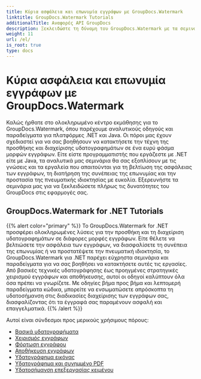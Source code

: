 ```yaml
---
title: Κύρια ασφάλεια και επωνυμία εγγράφων με GroupDocs.Watermark
linktitle: GroupDocs.Watermark Tutorials
additionalTitle: Αναφορές API GroupDocs
description: Ξεκλειδώστε τη δύναμη του GroupDocs.Watermark με τα σεμινάρια .NET και Java. Κατακτήστε τις τεχνικές υδατογράφησης για την ασφάλεια εγγράφων και την επωνυμία.
weight: 11
url: /el/
is_root: true
type: docs
---
```

# Κύρια ασφάλεια και επωνυμία εγγράφων με GroupDocs.Watermark


Καλώς ήρθατε στο ολοκληρωμένο κέντρο εκμάθησης για το GroupDocs.Watermark, όπου παρέχουμε αναλυτικούς οδηγούς και παραδείγματα για πλατφόρμες .NET και Java. Οι πόροι μας έχουν σχεδιαστεί για να σας βοηθήσουν να κατακτήσετε την τέχνη της προσθήκης και διαχείρισης υδατογραφημάτων σε ένα ευρύ φάσμα μορφών εγγράφων. Είτε είστε προγραμματιστής που εργάζεστε με .NET είτε με Java, τα αναλυτικά μας σεμινάρια θα σας εξοπλίσουν με τις γνώσεις και τα εργαλεία που απαιτούνται για τη βελτίωση της ασφάλειας των εγγράφων, τη διατήρηση της συνέπειας της επωνυμίας και την προστασία της πνευματικής ιδιοκτησίας με ευκολία. Εξερευνήστε τα σεμινάρια μας για να ξεκλειδώσετε πλήρως τις δυνατότητες του GroupDocs στις εφαρμογές σας.


## GroupDocs.Watermark for .NET Tutorials
{{% alert color="primary" %}}
Το GroupDocs.Watermark for .NET προσφέρει ολοκληρωμένες λύσεις για την προσθήκη και τη διαχείριση υδατογραφημάτων σε διάφορες μορφές εγγράφων. Είτε θέλετε να βελτιώσετε την ασφάλεια των εγγράφων, να διασφαλίσετε τη συνέπεια της επωνυμίας ή να προστατέψετε την πνευματική ιδιοκτησία, το GroupDocs.Watermark για .NET παρέχει εύχρηστα σεμινάρια και παραδείγματα για να σας βοηθήσει να κατακτήσετε αυτές τις εργασίες. Από βασικές τεχνικές υδατογράφησης έως προηγμένες στρατηγικές χειρισμού εγγράφων και αποθήκευσης, αυτοί οι οδηγοί καλύπτουν όλα όσα πρέπει να γνωρίζετε. Με οδηγίες βήμα προς βήμα και λεπτομερή παραδείγματα κώδικα, μπορείτε να ενσωματώσετε απρόσκοπτα τη υδατοσήμανση στις διαδικασίες διαχείρισης των εγγράφων σας, διασφαλίζοντας ότι τα έγγραφά σας παραμένουν ασφαλή και επαγγελματικά.
{{% /alert %}}

Αυτοί είναι σύνδεσμοι προς μερικούς χρήσιμους πόρους:
 
- [Βασικά υδατογραφήματα](./net/watermarking-basics/)
- [Χειρισμός εγγράφων](./net/document-manipulation/)
- [Φόρτωση εγγράφου](./net/document-loadings/)
- [Αποθήκευση εγγράφων](./net/document-savings/)
- [Υδατογράφημα εικόνας](./net/image-watermarkings/)
- [Υδατογράφημα και συνημμένο PDF](./net/pdf-watermarking-attachments/)
- [Υδατοσήμανση επεξεργασίας κειμένου](./net/word-processing-watermarkings/)
